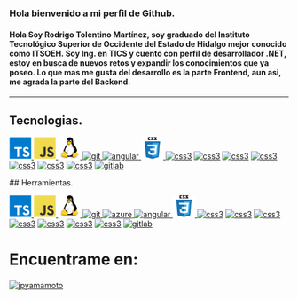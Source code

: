 ### Hola bienvenido a mi perfil de Github.

#### Hola Soy Rodrigo Tolentino Martínez, soy graduado del Instituto Tecnológico Superior de Occidente del Estado de Hidalgo mejor conocido como ITSOEH. Soy Ing. en TICS y cuento con perfil de desarrollador .NET, estoy en busca de nuevos retos y expandir los conocimientos que ya poseo. Lo que mas me gusta del desarrollo es la parte Frontend, aun asi, me agrada la parte del Backend.
--------
## Tecnologias.
<p align="left">
<a href="https://www.typescriptlang.org/" target="_blank"> 
<img src="https://raw.githubusercontent.com/devicons/devicon/master/icons/typescript/typescript-original.svg" alt="typescript" width="40" height="40"/> </a> 
<a href="https://developer.mozilla.org/en-US/docs/Web/JavaScript" target="_blank"> 
<img src="https://raw.githubusercontent.com/devicons/devicon/master/icons/javascript/javascript-original.svg" alt="javascript" width="40" height="40"/></a><a href="https://www.linux.org/" target="_blank"> <img src="https://raw.githubusercontent.com/devicons/devicon/master/icons/linux/linux-original.svg" alt="linux" width="40" height="40"/> </a><a href="https://git-scm.com/" target="_blank"> <img src="https://www.vectorlogo.zone/logos/git-scm/git-scm-icon.svg" alt="git" width="40" height="40"/> </a>

<a href="https://angular.io" target="_blank"> 
<img src="https://angular.io/assets/images/logos/angular/angular.svg" alt="angular" width="40" height="40"/> </a> 

<a href="https://www.w3schools.com/css/" target="_blank"> 
<img src="https://raw.githubusercontent.com/devicons/devicon/master/icons/css3/css3-original-wordmark.svg" alt="css3" width="40" height="40"/> </a>

<a href="url">
<img src="https://upload.wikimedia.org/wikipedia/commons/thumb/e/ee/.NET_Core_Logo.svg/2048px-.NET_Core_Logo.svg.png" alt="css3" width="40" height="40"></a>
<a href="url">
<img src="https://iconape.com/wp-content/png_logo_vector/microsoft-net-framework-logo.png" alt="css3" width="40" height="40"></a>
<a href="url">
<img src="https://w7.pngwing.com/pngs/244/430/png-transparent-microsoft-sql-server-sql-server-management-studio-database-server-microsoft-angle-text-triangle.png" alt="css3" width="40" height="40"></a>
<a href="url">
<img src="https://cdn.freebiesupply.com/logos/large/2x/bootstrap-4-logo-png-transparent.png" alt="css3" width="40" height="40"></a>
<a href="url">
<img src="https://encrypted-tbn0.gstatic.com/images?q=tbn:ANd9GcQecQ5OwqiCYj71Ijcfqixjd6gP7nMee89d6bzeZp9TmeIZDs0rpmc2jdZdlijSBrT8iKI&usqp=CAU" alt="css3" width="40" height="40"></a>
<a href="url">
<img src="https://upload.wikimedia.org/wikipedia/commons/thumb/9/9a/Visual_Studio_Code_1.35_icon.svg/2048px-Visual_Studio_Code_1.35_icon.svg.png" alt="css3" width="40" height="40"></a>
<a href="url">
<img src="https://ar.toneden.io/44033395/unlocks/temp807303?cache=1610660281859" alt="css3" width="40" height="40"></a>
<a href="url">
<img src="https://about.gitlab.com/images/press/logo/png/gitlab-logo-gray-stacked-rgb.png" alt="gitlab" width="40" height="40"></a>
</p>
## Herramientas.
<p align="left">
<a href="https://www.typescriptlang.org/" target="_blank"> 
<img src="https://raw.githubusercontent.com/devicons/devicon/master/icons/typescript/typescript-original.svg" alt="typescript" width="40" height="40"/> </a> 
<a href="https://developer.mozilla.org/en-US/docs/Web/JavaScript" target="_blank"> 
<img src="https://raw.githubusercontent.com/devicons/devicon/master/icons/javascript/javascript-original.svg" alt="javascript" width="40" height="40"/></a><a href="https://www.linux.org/" target="_blank"> <img src="https://raw.githubusercontent.com/devicons/devicon/master/icons/linux/linux-original.svg" alt="linux" width="40" height="40"/> </a><a href="https://git-scm.com/" target="_blank"> <img src="https://www.vectorlogo.zone/logos/git-scm/git-scm-icon.svg" alt="git" width="40" height="40"/> </a><a href="https://azure.microsoft.com/en-in/" target="_blank"> <img src="https://www.vectorlogo.zone/logos/microsoft_azure/microsoft_azure-icon.svg" alt="azure" width="40" height="40"/> </a>

<a href="https://angular.io" target="_blank"> 
<img src="https://angular.io/assets/images/logos/angular/angular.svg" alt="angular" width="40" height="40"/> </a> 

<a href="https://www.w3schools.com/css/" target="_blank"> 
<img src="https://raw.githubusercontent.com/devicons/devicon/master/icons/css3/css3-original-wordmark.svg" alt="css3" width="40" height="40"/> </a>

<a href="url">
<img src="https://upload.wikimedia.org/wikipedia/commons/thumb/e/ee/.NET_Core_Logo.svg/2048px-.NET_Core_Logo.svg.png" alt="css3" width="40" height="40"></a>
<a href="url">
<img src="https://iconape.com/wp-content/png_logo_vector/microsoft-net-framework-logo.png" alt="css3" width="40" height="40"></a>
<a href="url">
<img src="https://w7.pngwing.com/pngs/244/430/png-transparent-microsoft-sql-server-sql-server-management-studio-database-server-microsoft-angle-text-triangle.png" alt="css3" width="40" height="40"></a>
<a href="url">
<img src="https://cdn.freebiesupply.com/logos/large/2x/bootstrap-4-logo-png-transparent.png" alt="css3" width="40" height="40"></a>
<a href="url">
<img src="https://encrypted-tbn0.gstatic.com/images?q=tbn:ANd9GcQecQ5OwqiCYj71Ijcfqixjd6gP7nMee89d6bzeZp9TmeIZDs0rpmc2jdZdlijSBrT8iKI&usqp=CAU" alt="css3" width="40" height="40"></a>
<a href="url">
<img src="https://upload.wikimedia.org/wikipedia/commons/thumb/9/9a/Visual_Studio_Code_1.35_icon.svg/2048px-Visual_Studio_Code_1.35_icon.svg.png" alt="css3" width="40" height="40"></a>
<a href="url">
<img src="https://ar.toneden.io/44033395/unlocks/temp807303?cache=1610660281859" alt="css3" width="40" height="40"></a>
<a href="url">
<img src="https://about.gitlab.com/images/press/logo/png/gitlab-logo-gray-stacked-rgb.png" alt="gitlab" width="40" height="40"></a>
</p>

Encuentrame en:
==========
<p align="left">
<a href="www.linkedin.com/in/rodrigo-tolentino-martinez" target="blank"><img align="center" src="https://raw.githubusercontent.com/rahuldkjain/github-profile-readme-generator/master/src/images/icons/Social/linked-in-alt.svg" alt="jpyamamoto" height="30" width="40" /></a>
</p>